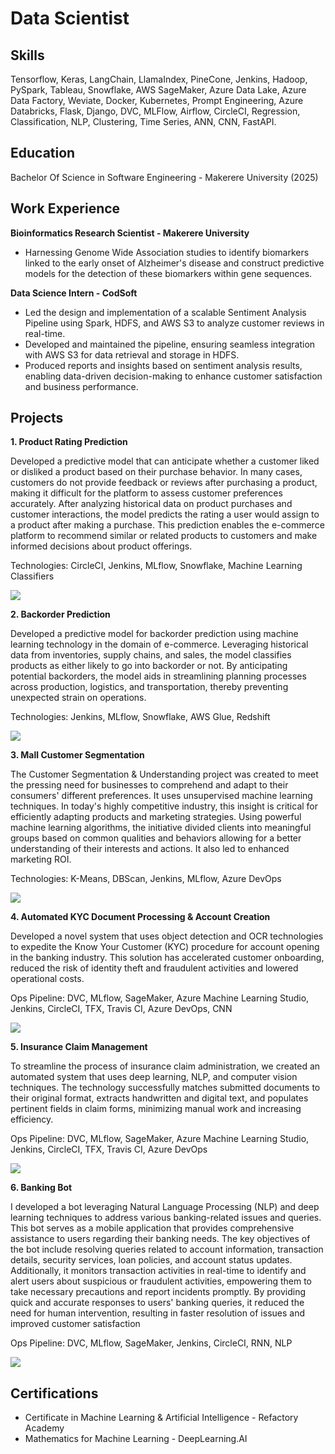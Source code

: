 # Data Scientist

## Skills
Tensorflow, Keras, LangChain, LlamaIndex, PineCone, Jenkins, Hadoop, PySpark, Tableau, Snowflake, AWS SageMaker, Azure Data Lake, Azure Data Factory, Weviate, Docker, Kubernetes, Prompt Engineering, Azure Databricks, Flask, Django, DVC, MLFlow, Airflow, CircleCI, Regression, Classification, NLP, Clustering, Time Series, ANN, CNN, FastAPI.

## Education
Bachelor Of Science in Software Engineering - Makerere University (2025)

## Work Experience
**Bioinformatics Research Scientist - Makerere University** 
- Harnessing Genome Wide Association studies to identify biomarkers linked to the early onset of Alzheimer's disease and construct predictive models for the detection of these biomarkers within gene sequences.

**Data Science Intern - CodSoft** 
- Led the design and implementation of a scalable Sentiment Analysis Pipeline using Spark, HDFS, and AWS S3 to analyze customer reviews in real-time.
- Developed and maintained the pipeline, ensuring seamless integration with AWS S3 for data retrieval and storage in HDFS.
- Produced reports and insights based on sentiment analysis results, enabling data-driven decision-making to enhance customer satisfaction and business performance.

## Projects
**1. Product Rating Prediction**

<div><p>Developed a predictive model that can anticipate whether a customer liked or disliked a product based on their purchase behavior. In many cases, customers do not provide feedback or reviews after purchasing a product, making it difficult for the platform to assess customer preferences accurately. After analyzing historical data on product purchases and customer interactions, the model predicts the rating a user would assign to a product after making a purchase. This prediction enables the e-commerce platform to recommend similar or related products to customers and make informed decisions about product offerings.</p>
<p>Technologies: CircleCI, Jenkins, MLflow, Snowflake, Machine Learning Classifiers</p></div>
<img src='assets/rating.png'>

**2. Backorder Prediction**

<div><p>Developed a predictive model for backorder prediction using machine learning technology in the domain of e-commerce. Leveraging historical data from inventories, supply chains, and sales, the model classifies products as either likely to go into backorder or not. By anticipating potential backorders, the model aids in streamlining planning processes across production, logistics, and transportation, thereby preventing unexpected strain on operations. </p>
<p>Technologies: Jenkins, MLflow, Snowflake, AWS Glue, Redshift</p></div>
<img src='assets/backorder.png'>

**3. Mall Customer Segmentation**

<div><p>The Customer Segmentation & Understanding project was created to meet the pressing need for businesses to comprehend and adapt to their consumers' different preferences. It uses unsupervised machine learning techniques. In today's highly competitive industry, this insight is critical for efficiently adapting products and marketing strategies. Using powerful machine learning algorithms, the initiative divided clients into meaningful groups based on common qualities and behaviors allowing for a better understanding of their interests and actions. It also led to enhanced marketing ROI.</p>
<p>Technologies: K-Means, DBScan, Jenkins, MLflow, Azure DevOps</p></div>
<img src='assets/segmentation.png'>

**4. Automated KYC Document Processing & Account Creation**

<div><p>Developed a novel system that uses object detection and OCR technologies to expedite the Know Your Customer (KYC) procedure for account opening in the banking industry. This solution has accelerated customer onboarding, reduced the risk of identity theft and fraudulent activities and lowered operational costs.</p>
<p>Ops Pipeline: DVC, MLflow, SageMaker, Azure Machine Learning Studio, Jenkins, CircleCI, TFX, Travis CI, Azure DevOps, CNN</p></div>
<img src='assets/kyc.png'>

**5. Insurance Claim Management**

<div><p>To streamline the process of insurance claim administration, we created an automated system that uses deep learning, NLP, and computer vision techniques. The technology successfully matches submitted documents to their original format, extracts handwritten and digital text, and populates pertinent fields in claim forms, minimizing manual work and increasing efficiency.</p>
<p>Ops Pipeline: DVC, MLflow, SageMaker, Azure Machine Learning Studio, Jenkins, CircleCI, TFX, Travis CI, Azure DevOps</p></div>
<img src='assets/claim.png'>

**6. Banking Bot**

<div><p>I developed a bot leveraging Natural Language Processing (NLP) and deep learning techniques to address various banking-related issues and queries. This bot serves as a mobile application that provides comprehensive assistance to users regarding their banking needs. The key objectives of the bot include resolving queries related to account information, transaction details, security services, loan policies, and account status updates. Additionally, it monitors transaction activities in real-time to identify and alert users about suspicious or fraudulent activities, empowering them to take necessary precautions and report incidents promptly. By providing quick and accurate responses to users' banking queries, it reduced the need for human intervention, resulting in faster resolution of issues and improved customer satisfaction</p>
<p>Ops Pipeline: DVC, MLflow, SageMaker, Jenkins, CircleCI, RNN, NLP</p></div>
<img src='assets/bot.png'>

## Certifications
- Certificate in Machine Learning & Artificial Intelligence - Refactory Academy
- Mathematics for Machine Learning - DeepLearning.AI


